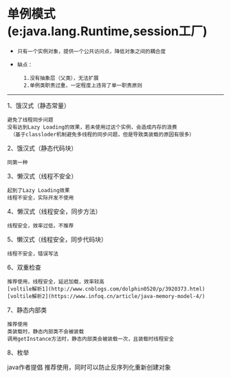 # 单例模式(e:java.lang.Runtime,session工厂)
*     只有一个实例对象，提供一个公共访问点，降低对象之间的耦合度
    
*     缺点：

        1.没有抽象层（父类），无法扩展
        2.单例类职责过重，一定程度上违背了单一职责原则

***

1、饿汉式（静态常量）

    避免了线程同步问题
    没有达到Lazy Loading的效果，若未使用过这个实例，会造成内存的浪费
     （基于classloder机制避免多线程的同步问题，但是导致类装载的原因有很多）

2、饿汉式（静态代码块）

    同第一种

3、懒汉式（线程不安全）

    起到了Lazy Loading效果
    线程不安全，实际开发不使用

4、懒汉式（线程安全，同步方法）

    线程安全，效率过低，不推荐

5、懒汉式（线程安全，同步代码块）

    线程不安全，错误写法

6、双重检查

    推荐使用，线程安全，延迟加载，效率较高
    [voltile解析1](http://www.cnblogs.com/dolphin0520/p/3920373.html)
    [voltile解析2](https://www.infoq.cn/article/java-memory-model-4/)

7、静态内部类

    推荐使用
    类装载时，静态内部类不会被装载
    调用getInstance方法时，静态内部类会被装载一次，且装载时线程安全

8、枚举

  java作者提倡
    推荐使用，同时可以防止反序列化重新创建对象